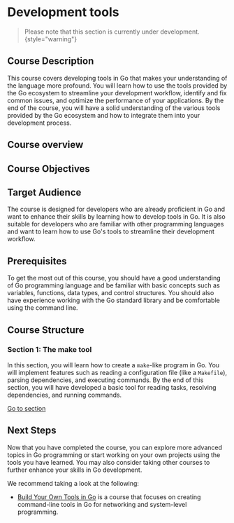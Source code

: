 # Development tools

> Please note that this section is currently under development.
> {style="warning"}

## Course Description

This course covers developing tools in Go that makes your understanding of the language more profound. You will learn how to use the tools provided by the Go ecosystem to streamline your development workflow, identify and fix common issues, and optimize the performance of your applications. By the end of the course, you will have a solid understanding of the various tools provided by the Go ecosystem and how to integrate them into your development process.

## Course overview


## Course Objectives

## Target Audience

The course is designed for developers who are already proficient in Go and want to enhance their skills by learning how to develop tools in Go. It is also suitable for developers who are familiar with other programming languages and want to learn how to use Go's tools to streamline their development workflow.

## Prerequisites

To get the most out of this course, you should have a good understanding of Go programming language and be familiar with basic concepts such as variables, functions, data types, and control structures. You should also have experience working with the Go standard library and be comfortable using the command line.

## Course Structure

### Section 1: The make tool

In this section, you will learn how to create a `make`-like program in Go. You will implement features such as reading a configuration file (like a `Makefile`), parsing dependencies, and executing commands. By the end of this section, you will have developed a basic tool for reading tasks, resolving dependencies, and running commands.

[Go to section](Go-Course-Dev-Tools-Make.md)

## Next Steps

Now that you have completed the course, you can explore more advanced topics in Go programming or start working on your own projects using the tools you have learned. You may also consider taking other courses to further enhance your skills in Go development.

We recommend taking a look at the following:

- [Build Your Own Tools in Go](Go-Build-your-own-tools.md) is a course that focuses on creating command-line tools in Go for networking and system-level programming.

<include from="_disclaimer.md" element-id="Course" />